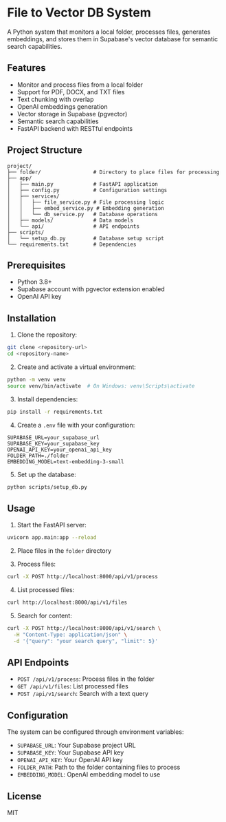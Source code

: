 # File to Vector DB System

A Python system that monitors a local folder, processes files, generates embeddings, and stores them in Supabase's vector database for semantic search capabilities.

## Features

- Monitor and process files from a local folder
- Support for PDF, DOCX, and TXT files
- Text chunking with overlap
- OpenAI embeddings generation
- Vector storage in Supabase (pgvector)
- Semantic search capabilities
- FastAPI backend with RESTful endpoints

## Project Structure

```
project/
├── folder/                 # Directory to place files for processing
├── app/
│   ├── main.py             # FastAPI application
│   ├── config.py           # Configuration settings
│   ├── services/
│   │   ├── file_service.py # File processing logic
│   │   ├── embed_service.py # Embedding generation
│   │   └── db_service.py   # Database operations
│   ├── models/             # Data models
│   └── api/                # API endpoints
├── scripts/
│   └── setup_db.py         # Database setup script
└── requirements.txt        # Dependencies
```

## Prerequisites

- Python 3.8+
- Supabase account with pgvector extension enabled
- OpenAI API key

## Installation

1. Clone the repository:
```bash
git clone <repository-url>
cd <repository-name>
```

2. Create and activate a virtual environment:
```bash
python -m venv venv
source venv/bin/activate  # On Windows: venv\Scripts\activate
```

3. Install dependencies:
```bash
pip install -r requirements.txt
```

4. Create a `.env` file with your configuration:
```env
SUPABASE_URL=your_supabase_url
SUPABASE_KEY=your_supabase_key
OPENAI_API_KEY=your_openai_api_key
FOLDER_PATH=./folder
EMBEDDING_MODEL=text-embedding-3-small
```

5. Set up the database:
```bash
python scripts/setup_db.py
```

## Usage

1. Start the FastAPI server:
```bash
uvicorn app.main:app --reload
```

2. Place files in the `folder` directory

3. Process files:
```bash
curl -X POST http://localhost:8000/api/v1/process
```

4. List processed files:
```bash
curl http://localhost:8000/api/v1/files
```

5. Search for content:
```bash
curl -X POST http://localhost:8000/api/v1/search \
  -H "Content-Type: application/json" \
  -d '{"query": "your search query", "limit": 5}'
```

## API Endpoints

- `POST /api/v1/process`: Process files in the folder
- `GET /api/v1/files`: List processed files
- `POST /api/v1/search`: Search with a text query

## Configuration

The system can be configured through environment variables:

- `SUPABASE_URL`: Your Supabase project URL
- `SUPABASE_KEY`: Your Supabase API key
- `OPENAI_API_KEY`: Your OpenAI API key
- `FOLDER_PATH`: Path to the folder containing files to process
- `EMBEDDING_MODEL`: OpenAI embedding model to use

## License

MIT 